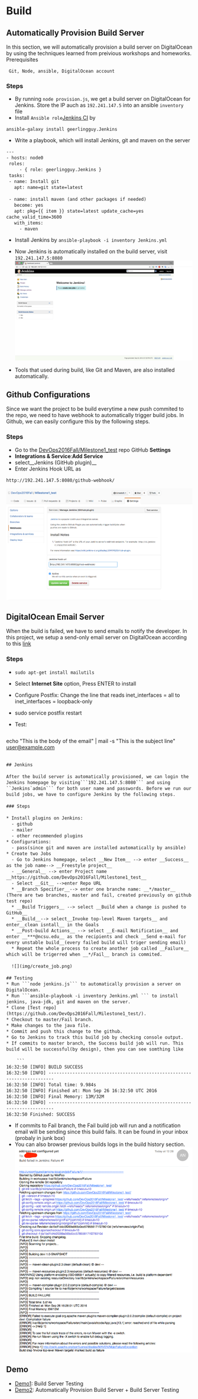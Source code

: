 # Build

## Automatically Provision Build Server

In this section, we will automatically provision a build server on DigitalOcean by using the techniques learned from preivious workshops and homeworks. Prerequisites

```
 Git, Node, ansible, DigitalOcean account
```


### Steps
* By running ```node provision.js```, we get a build server on DigitalOcean for Jenkins. Store the IP auch as ```192.241.147.5``` into an ansible ```inventory``` file
* Install ```Ansible role```[Jenkins CI](https://galaxy.ansible.com/detail#/role/440) by 

 ```
 ansible-galaxy install geerlingguy.Jenkins 
 ```
* Write a playbook, which will install Jenkins, git and maven on the server

 ```
---
- hosts: node0
  roles:
      - { role: geerlingguy.Jenkins }
  tasks:
  - name: Install git
    apt: name=git state=latest

  - name: install maven (and other packages if needed)
    become: yes
    apt: pkg={{ item }} state=latest update_cache=yes cache_valid_time=3600
    with_items:
      - maven
``` 
* Install Jenkins by ```ansible-playbook -i inventory Jenkins.yml```

* Now Jenkins is automatically installed on the build server, visit ```192.241.147.5:8080```
![](img/login.png)
* Tools that used during build, like Git and Maven, are also installed automatically.

## Github Configurations
Since we want the project to be build everytime a new push commited to the repo, we need to have webhook to automatically trigger build jobs. In Github, we can easily configure this by the following steps.

### Steps

* Go to the [DevOps2016Fall/Milestone1_test](https://github.com/DevOps2016Fall/Milestone1_test) repo GitHub __Settings__
* __Integrations & Service__:__Add Service__
* select__Jenkins (GitHub plugin)__ 
* Enter Jenkins Hook URL as  

 ```
 http://192.241.147.5:8080/github-webhook/
 ```
 ![](img/github.png)
 
## DigitalOcean Email Server
When the build is failed, we have to send emails to notify the developer. In this project, we setup a send-only email server on DigitalOcean according to this [link](https://www.digitalocean.com/community/tutorials/how-to-install-and-configure-postfix-as-a-send-only-smtp-server-on-ubuntu-14-04)

### Steps

* ```sudo apt-get install mailutils```
* Select __Internet Site__ option, Press ENTER to install
* Configure Postfix: Change the line that reads inet_interfaces = all to inet_interfaces = loopback-only
* sudo service postfix restart
* Test: 

	```
echo "This is the body of the email" | mail -s "This is the subject line" user@example.com
```

## Jenkins

After the build server is automatically provisioned, we can login the Jenkins homepage by visiting```192.241.147.5:8080``` and using ``Jenkins`admin``` for both user name and passwords. Before we run our build jobs, we have to configure Jenkins by the following steps.

### Steps

* Install plugins on Jenkins:
  - github
  - mailer
  - other recommended plugins
* Configurations:
  - pass(since git and maven are installed automatically by ansible)
* Create two Jobs
  - Go to Jenkins homepage, select __New Item__ --> enter __Success__ as the job name--> __Freestyle project__
  - __General__ --> enter Project name __https://github.com/DevOps2016Fall/Milestone1_test__
  - Select __Git__ -->enter Repo URL
  * __Branch Specifier__--> enter one branche name: __*/master__ (There are two branches, master and fail, created previously on github test repo)
  * __Build Triggers__ --> select __Build when a change is pushed to GitHub__
  * __Build__--> select__Invoke top-level Maven targets__ and enter__clean isntall__ in the Goals
  * __Post-build Actions__ --> select __E-mail Notification__ and enter __***@ncsu.edu__ as the recipients and check __Send e-mail for every unstable build__(every failed build will triger sending email)
  * Repeat the whole process to create another job called __Failure__ which will be trigerred when __*/Fail__ branch is commited.
  
  ![](img/create_job.png)

## Testing
* Run ```node jenkins.js``` to automatically provision a server on DigitalOcean.
* Run ```ansible-playbook -i inventory Jenkins.yml ``` to install jenkins, java-jdk, git and maven on the server.
* Clone [Test repo](https://github.com/DevOps2016Fall/Milestone1_test/).
* Checkout to master/Fail branch.
* Make changes to the java file.
* Commit and push this change to the github.
* Go to Jenkins to track this build job by checking console output.
* If commits to master branch, the Success build job will run. This build will be successful(by design), then you can see somthing like

	```
16:32:50 [INFO] BUILD SUCCESS
16:32:50 [INFO] ------------------------------------------------------------------------
16:32:50 [INFO] Total time: 9.984s
16:32:50 [INFO] Finished at: Mon Sep 26 16:32:50 UTC 2016
16:32:50 [INFO] Final Memory: 13M/32M
16:32:50 [INFO] ------------------------------------------------------------------------
16:32:50 Finished: SUCCESS
```
* If commits to Fail branch, the Fail build job will run and a notification email will be sending since this build fails. It can be found in your inbox (probaly in junk box)
* You can also browser previous builds logs in the build history section.
![](img/email.png)


## Demo
* [Demo1](https://youtu.be/eXOqyXVl7wY): Build Server Testing
* [Demo2](https://youtu.be/dvgAMV8Sfmg): Automatically Provision Build Server + Build Server Testing


  
  
  

